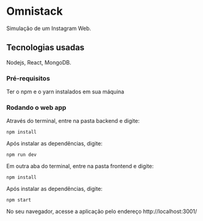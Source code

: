 # Omnistack

Simulação de um Instagram Web.

## Tecnologias usadas

Nodejs, React, MongoDB.

### Pré-requisitos

Ter o npm e o yarn instalados em sua máquina

### Rodando o web app

Através do terminal, entre na pasta backend e digite:

```
npm install
```
Após instalar as dependências, digite:

```
npm run dev
```

Em outra aba do terminal, entre na pasta frontend e digite:

```
npm install
```

Após instalar as dependências, digite:

```
npm start
```

No seu navegador, acesse a aplicação pelo endereço http://localhost:3001/

